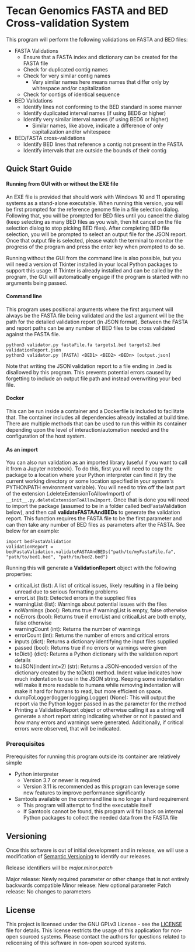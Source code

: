 # Tecan Genomics FASTA and BED Cross-validation System

This program will perform the following validations on FASTA and BED files:
- FASTA Validations
  - Ensure that a FASTA index and dictionary can be created for the FASTA file
  - Check for duplicated contig names
  - Check for very similar contig names
    - Very similar names here means names that differ only by whitespace and/or capitalization
  - Check for contigs of identical sequence
- BED Validations
  - Identify lines not conforming to the BED standard in some manner
  - Identify duplicated interval names (if using BED6 or higher)
  - Identify very similar interval names (if using BED6 or higher)
    - Similar names, like above, indicate a difference of only capitalization and/or whitespace
- BED/FASTA cross-validations
  - Identify BED lines that reference a contig not present in the FASTA
  - Identify intervals that are outside the bounds of their contig

## Quick Start Guide

#### Running from GUI with or without the EXE file
An EXE file is provided that should work with Windows 10 and 11 operating systems as a stand-alone executable.  When running this version, you will be first prompted for the reference genome file in a file selection dialog.  Following that, you will be prompted for BED files until you cancel the dialog (keep selecting as many BED files as you wish, then hit cancel on the file selection dialog to stop picking BED files).  After completing BED file selection, you will be prompted to select an output file for the JSON report.  Once that output file is selected, please watch the terminal to monitor the progress of the program and press the enter key when prompted to do so.

Running without the GUI from the command line is also possible, but you will need a version of Tkinter installed in your local Python packages to support this usage. If Tkinter is already installed and can be called by the program, the GUI will automatically engage if the program is started with no arguments being passed.

#### Command line

This program uses positional arguments where the first argument will always be the FASTA file being validated and the last argument will be the path for the detailed validation report (in JSON format).  Between the FASTA and report paths can be any number of BED files to be cross validated against the FASTA file.
```
python3 validator.py fastaFile.fa targets1.bed targets2.bed validationReport.json
python3 validator.py [FASTA] <BED1> <BED2> <BEDn> [output.json]
```
Note that writing the JSON validation report to a file ending in .bed is disallowed by this program.  This prevents potential errors caused by forgetting to include an output file path and instead overwriting your bed file.

#### Docker
This can be run inside a container and a Dockerfile is included to facilitate that.  The container includes all dependencies already installed at build time.  There are multiple methods that can be used to run this within its container depending upon the level of interaction/automation needed and the configuration of the host system.


#### As an import
You can also run validation as an imported library (useful if you want to call it from a Jupyter notebook).  To do this, first you will need to copy the package to a location where your Python interpreter can find it (try the current working directory or some location specified in your system's PYTHONPATH environment variable).  You will need to trim off the last part of the extension (.deleteExtensionToAllowImport) of ```__init__.py.deleteExtensionToAllowImport```. Once that is done you will need to import the package (assumed to be in a folder called bedFastaValidation below), and then call **validateFASTAAndBEDs** to generate the validation report.  This function requires the FASTA file to be the first parameter and can then take any number of BED files as parameters after the FASTA.  See below for an example:
```
import bedFastaValidation
validationReport = bedFastaValidation.validateFASTAAndBEDs("path/to/myFastaFile.fa", "path/to/bed1.bed", "path/to/bed2.bed")
```
Running this will generate a **ValidationReport** object with the following properties:
- criticalList (list): A list of critical issues, likely resulting in a file being unread due to serious formatting problems
- errorList (list): Detected errors in the supplied files
- warningList (list): Warnings about potential issues with the files
- noWarnings (bool): Returns true if warningList is empty, false otherwise
- noErrors (bool): Returns true if errorList and criticalList are both empty, false otherwise
- warningCount (int): Returns the number of warnings
- errorCount (int): Returns the number of errors and critical errors
- inputs (dict): Returns a dictionary identifying the input files supplied
- passed (bool): Returns true if no errors or warnings were given
- toDict() (dict): Returns a Python dictionary with the validation report details 
- toJSON(indent:int=2) (str): Returns a JSON-encoded version of the dictionary created by the toDict() method.  Indent value indicates how much indentation to use in the JSON string.  Keeping some indentation will make it more readable to humans while removing indentation will make it hard for humans to read, but more efficient on space.
- dumpToLogger(logger:logging.Logger) (None): This will output the report via the Python logger passed in as the parameter for the method
- Printing a ValidationReport object or otherwise calling it as a string will generate a short report string indicating whether or not it passed and how many errors and warnings were generated.  Additionally, if critical errors were observed, that will be indicated.

### Prerequisites

Prerequisites for running this program outside its container are relatively simple
- Python interpreter
  - Version 3.7 or newer is required
  - Version 3.11 is recommended as this program can leverage some new features to improve performance significantly
- Samtools available on the command line is no longer a hard requirement
  - This program will attempt to find the executable itself
  - If Samtools cannot be found, this program will fall back on internal Python packages to collect the needed data from the FASTA file

## Versioning

Once this software is out of initial development and in release, we will use a modification of [Semantic Versioning](https://semvar.org) to identify our releases.

Release identifiers will be *major.minor.patch*

Major release: Newly required parameter or other change that is not entirely backwards compatible
Minor release: New optional parameter
Patch release: No changes to parameters

## License

This project is licensed under the GNU GPLv3 License - see the [LICENSE](LICENSE) file for details.
This license restricts the usage of this application for non-open sourced systems. Please contact the authors for questions related to relicensing of this software in non-open sourced systems.

